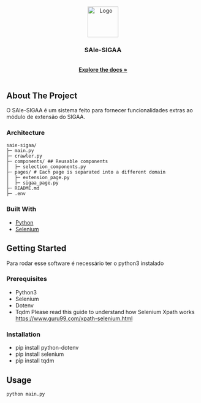 

<!-- PROJECT LOGO -->
<br />
<p align="center">
  <a href="https://github.com/othneildrew/Best-README-Template">
    <img src="images/logo.png" alt="Logo" width="80" height="80">
  </a>

  <h3 align="center">SAIe-SIGAA</h3>

  <p align="center">
    <br />
    <a href="https://github.com/othneildrew/Best-README-Template"><strong>Explore the docs »</strong></a>
    <br />
    <br />
  </p>
</p>



<!-- ABOUT THE PROJECT -->
## About The Project
O SAIe-SIGAA é um sistema feito para fornecer funcionalidades extras ao módulo de extensão do SIGAA.

### Architecture
```
saie-sigaa/
├─ main.py
├─ crawler.py
├─ components/ ## Reusable components
│  ├─ selection_components.py
├─ pages/ # Each page is separated into a different domain
│  ├─ extension_page.py
│  ├─ sigaa_page.py
├─ README.md
├─ .env
```

### Built With

* [Python](https://www.python.org/)
* [Selenium](https://selenium-python.readthedocs.io/)

<!-- GETTING STARTED -->
## Getting Started
Para rodar esse software é necessário ter o python3 instalado 

### Prerequisites

- Python3
- Selenium
- Dotenv
- Tqdm
Please read this guide to understand how Selenium Xpath works https://www.guru99.com/xpath-selenium.html

### Installation
- pip install python-dotenv
- pip install selenium
- pip install tqdm

<!-- USAGE EXAMPLES -->
## Usage
`python main.py`
